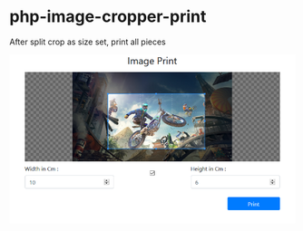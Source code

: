 # php-image-cropper-print
After split crop as size set, print all pieces

![Screenshot](/screenshots/screenshot.png)